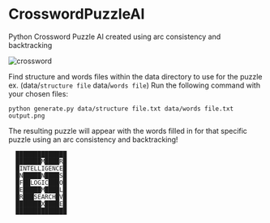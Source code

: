 # CrosswordPuzzleAI
Python Crossword Puzzle AI created using arc consistency and backtracking

![crossword](https://user-images.githubusercontent.com/18132230/116025469-6be2b900-a605-11eb-8da1-7d0aa1c7af8a.png)

Find structure and words files within the data directory to use for the puzzle ex. (data/`structure file` data/`words file`)
Run the following command with your chosen files:
```
python generate.py data/structure file.txt data/words file.txt output.png
```
The resulting puzzle will appear with the words filled in for that specific puzzle using an arc consistency and backtracking!

```
  ██████████████
  ███████M████R█
  █INTELLIGENCE█
  █N█████N████S█
  █F██LOGIC███O█
  █E█████M████L█
  █R███SEARCH█V█
  ███████X████E█
  ██████████████
```
